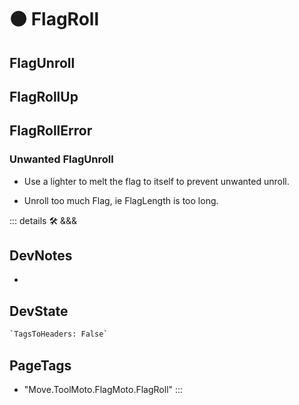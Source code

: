 
# 🟠 <move>FlagRoll</move>

## FlagUnroll

## FlagRollUp

## FlagRollError

### Unwanted FlagUnroll

- Use a lighter to melt the flag to itself to prevent unwanted unroll.

- Unroll too much Flag, ie FlagLength is too long.

::: details 🛠 <dev>&&&</dev>

## DevNotes

-

## DevState

```py
`TagsToHeaders: False`
```

<h2>PageTags</h2>

- "Move.ToolMoto.FlagMoto.FlagRoll"
:::
